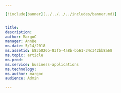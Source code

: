 ```yaml
---

[!include[banner](../../../../includes/banner.md)]


title: 
description: 
author: MargoC
manager: AnnBe
ms.date: 5/14/2018
ms.assetid: b83b026b-83f5-4a8b-bb61-34c342bb8a68
ms.topic: article
ms.prod: 
ms.service: business-applications
ms.technology: 
ms.author: margoc
audience: Admin

---
```

# 

